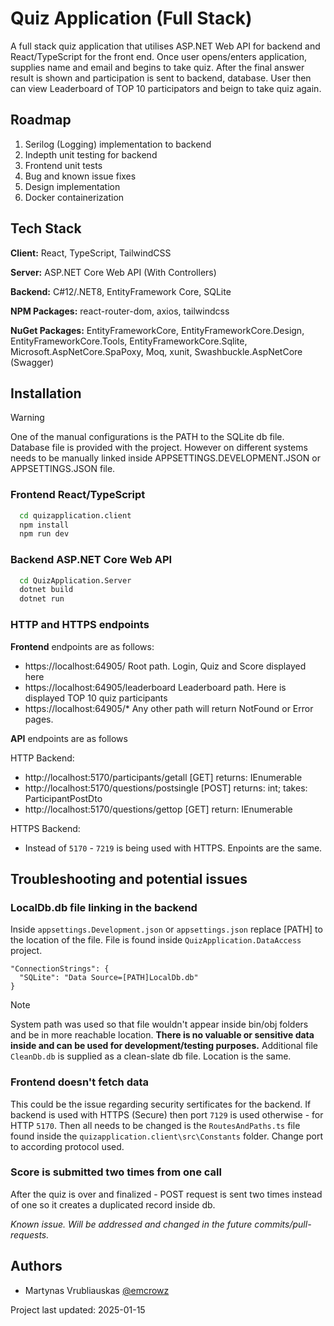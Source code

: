# Quiz Application (Full Stack)

A full stack quiz application that utilises ASP.NET Web API for backend and React/TypeScript for the front end. Once user opens/enters application, supplies name and email and begins to take quiz. After the final answer result is shown and participation is sent to backend, database. User then can view Leaderboard of TOP 10 participators and beign to take quiz again.

## Roadmap

1. Serilog (Logging) implementation to backend
2. Indepth unit testing for backend
3. Frontend unit tests
4. Bug and known issue fixes
5. Design implementation
6. Docker containerization

## Tech Stack

**Client:** React, TypeScript, TailwindCSS

**Server:** ASP.NET Core Web API (With Controllers)

**Backend:** C#12/.NET8, EntityFramework Core, SQLite

**NPM Packages:** react-router-dom, axios, tailwindcss

**NuGet Packages:** EntityFrameworkCore, EntityFrameworkCore.Design, EntityFrameworkCore.Tools, EntityFrameworkCore.Sqlite, Microsoft.AspNetCore.SpaPoxy, Moq, xunit, Swashbuckle.AspNetCore (Swagger)

## Installation

> [!WARNING]
> One of the manual configurations is the PATH to the SQLite db file. Database file is provided with the project. However on different systems needs to be manually linked inside APPSETTINGS.DEVELOPMENT.JSON or APPSETTINGS.JSON file.

### Frontend React/TypeScript

```bash
  cd quizapplication.client
  npm install
  npm run dev
```

### Backend ASP.NET Core Web API

```bash
  cd QuizApplication.Server
  dotnet build
  dotnet run
```

### HTTP and HTTPS endpoints
**Frontend** endpoints are as follows:
- https://localhost:64905/                  Root path. Login, Quiz and Score displayed here
- https://localhost:64905/leaderboard       Leaderboard path. Here is displayed TOP 10 quiz participants
- https://localhost:64905/*                 Any other path will return NotFound or Error pages.

**API** endpoints are as follows

HTTP Backend:
- http://localhost:5170/participants/getall     [GET]   returns: IEnumerable<ParticipantReadOnlyDto>
- http://localhost:5170/questions/postsingle    [POST]  returns: int; takes: ParticipantPostDto
- http://localhost:5170/questions/gettop        [GET]   return: IEnumerable<ParticipantReadOnlyDto>

HTTPS Backend:
- Instead of `5170` - `7219` is being used with HTTPS. Enpoints are the same.

## Troubleshooting and potential issues
### LocalDb.db file linking in the backend

Inside `appsettings.Development.json` or `appsettings.json` replace [PATH] to the location of the file. File is found inside `QuizApplication.DataAccess` project. 
```
"ConnectionStrings": {
  "SQLite": "Data Source=[PATH]LocalDb.db"
}
```
> [!NOTE]
> System path was used so that file wouldn't appear inside bin/obj folders and be in more reachable location. __There is no valuable or sensitive data inside and can be used for development/testing purposes.__ Additional file `CleanDb.db` is supplied as a clean-slate db file. Location is the same.

### Frontend doesn't fetch data
This could be the issue regarding security sertificates for the backend. If backend is used with HTTPS (Secure) then port `7129` is used otherwise - for HTTP `5170`. Then all needs to be changed is the `RoutesAndPaths.ts` file found inside the `quizapplication.client\src\Constants` folder. Change port to according protocol used.

### Score is submitted two times from one call
After the quiz is over and finalized - POST request is sent two times instead of one so it creates a duplicated record inside db.

*Known issue. Will be addressed and changed in the future commits/pull-requests.*

## Authors

- Martynas Vrubliauskas [@emcrowz](https://www.github.com/emcrowz)

Project last updated: 2025-01-15